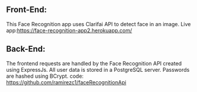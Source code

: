 
## Front-End:  
This Face Recognition  app uses Clarifai API to detect face in an image. 
Live app:https://face-recognition-app2.herokuapp.com/
## Back-End:
The frontend requests are handled by the Face Recognition API created using ExpressJs.
All user data is stored in a PostgreSQL server. Passwords are hashed using BCrypt. 
code: https://github.com/ramirezc1/faceRecognitionApi
